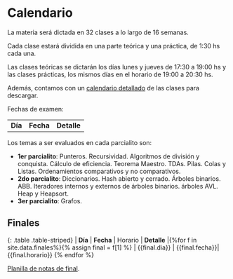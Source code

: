 Calendario
==========

La materia será dictada en 32 clases a lo largo de 16 semanas.

Cada clase estará dividida en una parte teórica y una práctica, de 1:30 hs cada una.

Las clases teóricas se dictarán los días lunes y jueves de 17:30 a 19:00 hs y las clases prácticas, los mismos días en el horario de 19:00 a 20:30 hs.

Además, contamos con un [calendario detallado]({{site.data.cuatrimestre.calendario_detallado}}) de las clases para descargar.

Fechas de examen:

<table class="table table-striped">
  <tbody id="tabla-calendario">
    <tr>
      <td><strong>Día</strong></td>
      <td><strong>Fecha</strong></td>
      <td><strong>Detalle</strong></td>
    </tr>
  </tbody>
</table>

Los temas a ser evaluados en cada parcialito son:
- **1er parcialito**: Punteros. Recursividad. Algoritmos de división y conquista. Cálculo de eficiencia. Teorema Maestro. TDAs. Pilas. Colas y Listas. Ordenamientos comparativos y no comparativos.
- **2do parcialito**: Diccionarios. Hash abierto y cerrado. Árboles binarios. ABB. Iteradores internos y externos de árboles binarios. árboles AVL.  Heap y Heapsort.
- **3er parcialito**: Grafos.

Finales
-------

{: .table .table-striped}
| **Día**       | **Fecha**      | Horario 			| **Detalle** |{%for f in site.data.finales%}{% assign final = f[1] %}
| {{final.dia}} | {{final.fecha}}| {{final.horario}} {% endfor %}

[Planilla de notas de final]({{site.data.finales.planilla}}).


 <script src="{{ '/assets/js/calendario.js' | relative_url }}"></script>
